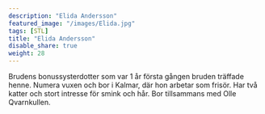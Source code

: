 ```yaml
---
description: "Elida Andersson"
featured_image: "/images/Elida.jpg"
tags: [STL]
title: "Elida Andersson"
disable_share: true
weight: 28
---
```

Brudens bonussysterdotter som var 1 år första gången bruden träffade henne. Numera vuxen och bor i Kalmar, där hon arbetar som frisör. Har två katter och stort intresse för smink och hår. Bor tillsammans med Olle Qvarnkullen. 